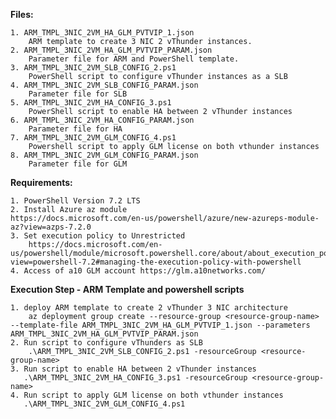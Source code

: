 **Files:**

    1. ARM_TMPL_3NIC_2VM_HA_GLM_PVTVIP_1.json
        ARM template to create 3 NIC 2 vThunder instances.
    2. ARM_TMPL_3NIC_2VM_HA_GLM_PVTVIP_PARAM.json
        Parameter file for ARM and PowerShell template.
    3. ARM_TMPL_3NIC_2VM_SLB_CONFIG_2.ps1
        PowerShell script to configure vThunder instances as a SLB 
    4. ARM_TMPL_3NIC_2VM_SLB_CONFIG_PARAM.json
        Parameter file for SLB
    5. ARM_TMPL_3NIC_2VM_HA_CONFIG_3.ps1
        PowerShell script to enable HA between 2 vThunder instances
    6. ARM_TMPL_3NIC_2VM_HA_CONFIG_PARAM.json
        Parameter file for HA
    7. ARM_TMPL_3NIC_2VM_GLM_CONFIG_4.ps1
        Powershell script to apply GLM license on both vthunder instances
    8. ARM_TMPL_3NIC_2VM_GLM_CONFIG_PARAM.json
        Parameter file for GLM

**Requirements:**

    1. PowerShell Version 7.2 LTS
    2. Install Azure az module
    https://docs.microsoft.com/en-us/powershell/azure/new-azureps-module-az?view=azps-7.2.0
    3. Set execution policy to Unrestricted
        https://docs.microsoft.com/en-us/powershell/module/microsoft.powershell.core/about/about_execution_policies?view=powershell-7.2#managing-the-execution-policy-with-powershell
    4. Access of a10 GLM account https://glm.a10networks.com/ 

**Execution Step - ARM Template and powershell scripts**

    1. deploy ARM template to create 2 vThunder 3 NIC architecture
        az deployment group create --resource-group <resource-group-name> --template-file ARM_TMPL_3NIC_2VM_HA_GLM_PVTVIP_1.json --parameters ARM_TMPL_3NIC_2VM_HA_GLM_PVTVIP_PARAM.json
    2. Run script to configure vThunders as SLB
        .\ARM_TMPL_3NIC_2VM_SLB_CONFIG_2.ps1 -resourceGroup <resource-group-name>
    3. Run script to enable HA between 2 vThunder instances
       .\ARM_TMPL_3NIC_2VM_HA_CONFIG_3.ps1 -resourceGroup <resource-group-name>
    4. Run script to apply GLM license on both vthunder instances
       .\ARM_TMPL_3NIC_2VM_GLM_CONFIG_4.ps1
